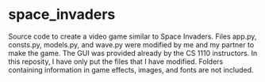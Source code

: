 # space_invaders
Source code to create a video game similar to Space Invaders. Files app.py, consts.py, models.py, and wave.py were modified by me and my partner to make the game. The GUI was provided already by the CS 1110 instructors. In this reposity, I have only put the files that I have modified. Folders containing information in game effects, images, and fonts are not included.
